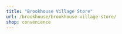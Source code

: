 ```yaml
---
title: "Brookhouse Village Store"
url: /brookhouse/brookhouse-village-store/
shop: convenience
---
```

